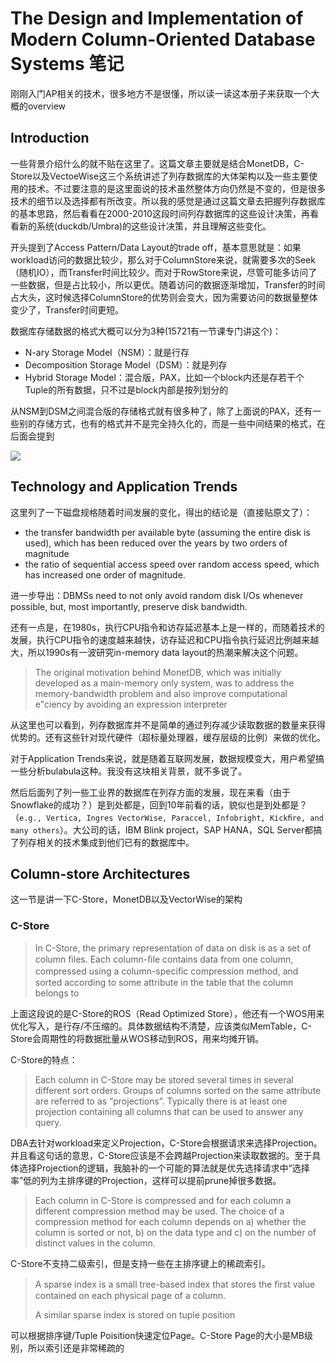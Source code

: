 # The Design and Implementation of Modern Column-Oriented Database Systems 笔记

刚刚入门AP相关的技术，很多地方不是很懂，所以读一读这本册子来获取一个大概的overview

## Introduction

一些背景介绍什么的就不贴在这里了。这篇文章主要就是结合MonetDB，C-Store以及VectoeWise这三个系统讲述了列存数据库的大体架构以及一些主要使用的技术。不过要注意的是这里面说的技术虽然整体方向仍然是不变的，但是很多技术的细节以及选择都有所改变。所以我的感觉是通过这篇文章去把握列存数据库的基本思路，然后看看在2000-2010这段时间列存数据库的这些设计决策，再看看新的系统(duckdb/Umbra)的这些设计决策，并且理解这些变化。

开头提到了Access Pattern/Data Layout的trade off，基本意思就是：如果workload访问的数据比较少，那么对于ColumnStore来说，就需要多次的Seek（随机IO），而Transfer时间比较少。而对于RowStore来说，尽管可能多访问了一些数据，但是占比较小，所以更优。随着访问的数据逐渐增加，Transfer的时间占大头，这时候选择ColumnStore的优势则会变大，因为需要访问的数据量整体变少了，Transfer时间更短。

数据库存储数据的格式大概可以分为3种(15721有一节课专门讲这个)：

* N-ary Storage Model（NSM）：就是行存
* Decomposition Storage Model（DSM）：就是列存
* Hybrid Storage Model：混合版，PAX，比如一个block内还是存若干个Tuple的所有数据，只不过是block内部是按列划分的

从NSM到DSM之间混合版的存储格式就有很多种了，除了上面说的PAX，还有一些别的存储方式，也有的格式并不是完全持久化的，而是一些中间结果的格式，在后面会提到

![](https://picsheep.oss-cn-beijing.aliyuncs.com/pic/20230624164156.png)

## Technology and Application Trends

这里列了一下磁盘规格随着时间发展的变化，得出的结论是（直接贴原文了）：

* the transfer bandwidth per available byte (assuming the entire disk is used), which has been reduced over the years by two orders of magnitude
* the ratio of sequential access speed over random access speed, which has increased one order of magnitude.

进一步导出：DBMSs need to not only avoid random disk I/Os whenever possible, but, most importantly, preserve disk bandwidth.

还有一点是，在1980s，执行CPU指令和访存延迟基本上是一样的，而随着技术的发展，执行CPU指令的速度越来越快，访存延迟和CPU指令执行延迟比例越来越大，所以1990s有一波研究in-memory data layout的热潮来解决这个问题。

> The original motivation behind MonetDB, which was initially developed as a main-memory only system, was to address the memory-bandwidth problem and also improve computational e"ciency by avoiding an expression interpreter

从这里也可以看到，列存数据库并不是简单的通过列存减少读取数据的数量来获得优势的。还有这些针对现代硬件（超标量处理器，缓存层级的比例）来做的优化。

对于Application Trends来说，就是随着互联网发展，数据规模变大，用户希望搞一些分析bulabula这种。我没有这块相关背景，就不多说了。

然后后面列了列一些工业界的数据库在列存方面的发展，现在来看（由于Snowflake的成功？）是到处都是，回到10年前看的话，貌似也是到处都是？（`e.g., Vertica, Ingres VectorWise, Paraccel, Infobright, Kickﬁre, and many others`）。大公司的话，IBM Blink project，SAP HANA，SQL Server都搞了列存相关的技术集成到他们已有的数据库中。

## Column-store Architectures

这一节是讲一下C-Store，MonetDB以及VectorWise的架构

### C-Store

> In C-Store, the primary representation of data on disk is as a set of column ﬁles. Each column-ﬁle contains data from one column, compressed using a column-speciﬁc compression method, and sorted according to some attribute in the table that the column belongs to

上面这段说的是C-Store的ROS（Read Optimized Store），他还有一个WOS用来优化写入，是行存/不压缩的。具体数据结构不清楚，应该类似MemTable，C-Store会周期性的将数据批量从WOS移动到ROS，用来均摊开销。

C-Store的特点：

> Each column in C-Store may be stored several times in several different sort orders. Groups of columns sorted on the same attribute are referred to as “projections”. Typically there is at least one projection containing all columns that can be used to answer any query.

DBA去针对workload来定义Projection，C-Store会根据请求来选择Projection。并且看这句话的意思，C-Store应该是不会跨越Projection来读取数据的。至于具体选择Projection的逻辑，我脑补的一个可能的算法就是优先选择请求中“选择率”低的列为主排序键的Projection，这样可以提前prune掉很多数据。

> Each column in C-Store is compressed and for each column a different compression method may be used. The choice of a compression method for each column depends on a) whether the column is sorted or not, b) on the data type and c) on the number of distinct values in the column.

C-Store不支持二级索引，但是支持一些在主排序键上的稀疏索引。

> A sparse index is a small tree-based index that stores the ﬁrst value contained on each physical page of a column.
>
> A similar sparse index is stored on tuple position

可以根据排序键/Tuple Poisition快速定位Page。C-Store Page的大小是MB级别，所以索引还是非常稀疏的



